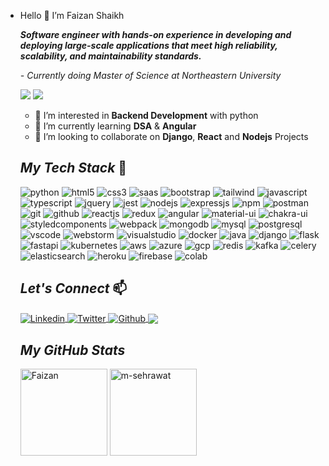 - Hello 👋 I’m Faizan Shaikh

  **_Software engineer with hands-on experience in developing and deploying large-scale applications that meet high reliability, scalability, and maintainability standards._**

  _- Currently doing Master of Science at Northeastern University_

   ![](https://komarev.com/ghpvc/?username=shfaizan&color=brightgreen) ![](https://img.shields.io/github/followers/shfaizan?style=social)


  - 💞️ I’m interested in **Backend Development** with python
  - 🌱 I’m currently learning **DSA** & **Angular**
  - 👀 I’m looking to collaborate on **Django**, **React** and **Nodejs** Projects

  

  <!----------------------------------- Tech Stack Section ------------------------------------>

  ## _My Tech Stack_ 🚀

  <p>
      <img src="https://img.shields.io/badge/Python-3776AB?style=for-the-badge&logo=python&logoColor=white" alt="python" />
      <img src="https://img.shields.io/badge/HTML5-E34F26?style=for-the-badge&logo=html5&logoColor=white" alt="html5" />
    <img src="https://img.shields.io/badge/CSS3-1572B6?style=for-the-badge&logo=css3&logoColor=white" alt="css3" />
    <img src="https://img.shields.io/badge/Sass-CC6699?style=for-the-badge&logo=sass&logoColor=white" alt="saas" />
    <img src="https://img.shields.io/badge/Bootstrap-563D7C?style=for-the-badge&logo=bootstrap&logoColor=white" alt="bootstrap" />
    <img src="https://img.shields.io/badge/Tailwind_CSS-38B2AC?style=for-the-badge&logo=tailwind-css&logoColor=white" alt="tailwind" />
    <img src="https://img.shields.io/badge/JavaScript-323330?style=for-the-badge&logo=javascript&logoColor=F7DF1E" alt="javascript" />
    <img src="https://img.shields.io/badge/TypeScript-007ACC?style=for-the-badge&logo=typescript&logoColor=white" alt="typescript" />
    <img src="https://img.shields.io/badge/jQuery-0769AD?style=for-the-badge&logo=jquery&logoColor=white" alt="jquery" />
    <img src="https://img.shields.io/badge/Jest-323330?style=for-the-badge&logo=Jest&logoColor=white" alt="jest" /> 
    <img src="https://img.shields.io/badge/Node.js-339933?style=for-the-badge&logo=nodedotjs&logoColor=white" alt="nodejs" />
    <img src="https://img.shields.io/badge/Express.js-000000?style=for-the-badge&logo=express&logoColor=white" alt="expressjs" />
    <img src="https://img.shields.io/badge/npm-CB3837?style=for-the-badge&logo=npm&logoColor=white" alt="npm" />
    <img src="https://img.shields.io/badge/Postman-FF6C37?style=for-the-badge&logo=Postman&logoColor=white" alt="postman" />
    <img src="https://img.shields.io/badge/Git-f44d27?style=for-the-badge&logo=git&logoColor=white" alt="git" />
    <img src="https://img.shields.io/badge/GitHub-100000?style=for-the-badge&logo=github&logoColor=white" alt="github" />
    <img src="https://img.shields.io/badge/React-20232A?style=for-the-badge&logo=react&logoColor=61DAFB" alt="reactjs" />
    <img src="https://img.shields.io/badge/Redux-593D88?style=for-the-badge&logo=redux&logoColor=white" alt="redux" />
    <img src="https://img.shields.io/badge/Angular-DD0031?style=for-the-badge&logo=angular&logoColor=white" alt="angular" /> 
    <img src="https://img.shields.io/badge/Material%20UI-007FFF?style=for-the-badge&logo=mui&logoColor=white" alt="material-ui" />
    <img src="https://img.shields.io/badge/Chakra%20UI-3bc7bd?style=for-the-badge&logo=chakraui&logoColor=white" alt="chakra-ui" />
    <img src="https://img.shields.io/badge/styled--components-DB7093?style=for-the-badge&logo=styled-components&logoColor=white" alt="styledcomponents"/>
    <img src="https://img.shields.io/badge/webpack%20-%238DD6F9.svg?&style=for-the-badge&logo=webpack&logoColor=black" alt="webpack" />
    <img src="https://img.shields.io/badge/MongoDB-4EA94B?style=for-the-badge&logo=mongodb&logoColor=white" alt="mongodb" />
    <img src="https://img.shields.io/badge/mysql-%2300f.svg?&style=for-the-badge&logo=mysql&logoColor=white" alt="mysql" /> 
    <img src="https://img.shields.io/badge/postgres-%23316192.svg?&style=for-the-badge&logo=postgresql&logoColor=white" alt="postgresql" />
    <img src="https://img.shields.io/badge/Visual_Studio_Code-0078D4?style=for-the-badge&logo=visual%20studio%20code&logoColor=white" alt="vscode" />
    <img src="https://img.shields.io/badge/WebStorm-000000?style=for-the-badge&logo=WebStorm&logoColor=white" alt="webstorm" />
    <img src="https://img.shields.io/badge/Visual_Studio-5C2D91?style=for-the-badge&logo=visual%20studio&logoColor=white" alt="visualstudio" />
    <img src="https://img.shields.io/badge/Docker-2496ED?style=for-the-badge&logo=docker&logoColor=white" alt="docker" />
    <img src="https://img.shields.io/badge/Java-007396?style=for-the-badge&logo=java&logoColor=white" alt="java" />
    <img src="https://img.shields.io/badge/Django-092E20?style=for-the-badge&logo=django&logoColor=white" alt="django" />
    <img src="https://img.shields.io/badge/Flask-000000?style=for-the-badge&logo=flask&logoColor=white" alt="flask" />
    <img src="https://img.shields.io/badge/FastAPI-009688?style=for-the-badge&logo=fastapi&logoColor=white" alt="fastapi" />
    <img src="https://img.shields.io/badge/Kubernetes-326CE5?style=for-the-badge&logo=kubernetes&logoColor=white" alt="kubernetes" />
    <img src="https://img.shields.io/badge/Amazon%20AWS-232F3E?style=for-the-badge&logo=amazon-aws&logoColor=white" alt="aws" />
    <img src="https://img.shields.io/badge/Microsoft%20Azure-0078D4?style=for-the-badge&logo=microsoft-azure&logoColor=white" alt="azure" />
    <img src="https://img.shields.io/badge/Google%20Cloud-4285F4?style=for-the-badge&logo=google-cloud&logoColor=white" alt="gcp" />
    <img src="https://img.shields.io/badge/Redis-DC382D?style=for-the-badge&logo=redis&logoColor=white" alt="redis" />
    <img src="https://img.shields.io/badge/Apache%20Kafka-231F20?style=for-the-badge&logo=apache-kafka&logoColor=white" alt="kafka" />
    <img src="https://img.shields.io/badge/Celery-37814A?style=for-the-badge&logo=celery&logoColor=white" alt="celery" />
    <img src="https://img.shields.io/badge/Elasticsearch-005571?style=for-the-badge&logo=elasticsearch&logoColor=white" alt="elasticsearch" />
    <img src="https://img.shields.io/badge/Heroku-430098?style=for-the-badge&logo=heroku&logoColor=white" alt="heroku" />
    <img src="https://img.shields.io/badge/Firebase-FFCA28?style=for-the-badge&logo=firebase&logoColor=white" alt="firebase" />
    <img src="https://img.shields.io/badge/Google%20Colab-F9AB00?style=for-the-badge&logo=google-colab&logoColor=white" alt="colab" />
  </p>

  

  </p>

  <!----------------------------------- _Let's Connect_ ------------------------------------>

  ## _Let's Connect_  📫
  <p align="left">
      <a href="https://www.linkedin.com/in/shfaizan/">
          <img align="center" src="https://img.shields.io/badge/LinkedIn-0077B5?style=for-the-badge&logo=linkedin&logoColor=white" alt="Linkedin" />
      </a>
      <a href="https://twitter.com/sentryprimez">
          <img align="center" src="https://img.shields.io/badge/Twitter-1DA1F2?style=for-the-badge&logo=twitter&logoColor=white" alt="Twitter" />
      </a>
      <a href="https://faizan-portfolio.github.io/">
          <img align="center" src="https://img.shields.io/badge/Portfolio-18A303?style=for-the-badge&logo=ionic&logoColor=white" alt="Github" />
      </a>
      <a href="mailto:fzshaikh150@gmail.com">
          <img align="center" src="https://img.shields.io/badge/Gmail-D14836?style=for-the-badge&logo=gmail&logoColor=white" />
      </a>
  </p>

  


  <!----------------------------------- GitHub Stats Section  ------------------------------------>

  <h2><i>My GitHub Stats</i></h2>

  <p>
      <img align="center" src="https://github-readme-stats.vercel.app/api?username=shfaizan&show_icons=true&include_all_commits=true&count_private=true&hide=issues,contribs&border_radius=0&locale=en&theme=dark" alt="Faizan" height="139" />
      <img align="center" src="https://github-readme-stats.vercel.app/api/top-langs/?username=shfaizan&layout=compact&exclude_repo=Lybrate-Website-Clone-Version-2.0,Lybrate-Website-Clone,Adidas-Clone&hide=Shell&border_radius=0&theme=dark" alt="m-sehrawat" height="139" />
  </p>

  <br>
